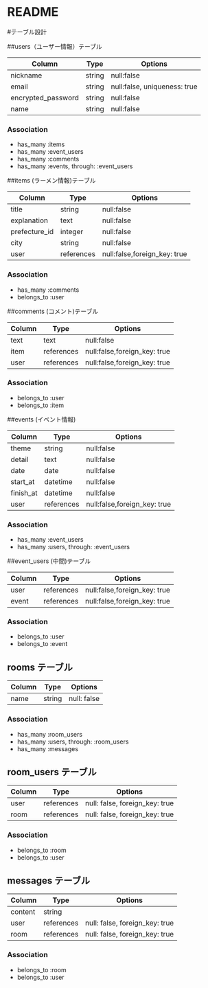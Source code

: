 # README

#テーブル設計

##users（ユーザー情報）テーブル

| Column              | Type    | Options                      |
|---------------------|---------|------------------------------|
| nickname            | string  | null:false                   |
| email               | string  | null:false, uniqueness: true |
| encrypted_password  | string  | null:false                   |
| name                | string  | null:false                   |

### Association

- has_many :items
- has_many :event_users
- has_many :comments
- has_many :events, through: :event_users


##items (ラーメン情報)テーブル

| Column                 | Type       | Options                      |
|------------------------|------------|----------------------------- |
| title                  | string     | null:false                   |
| explanation            | text       | null:false                   |
| prefecture_id          | integer    | null:false                   |
| city                   | string    | null:false                   |
| user                   | references | null:false,foreign_key: true |

### Association

- has_many :comments
- belongs_to :user


##comments (コメント)テーブル

| Column                 | Type       | Options                      |
|------------------------|------------|----------------------------- |
| text                   | text       | null:false                   |
| item                   | references | null:false,foreign_key: true |
| user                   | references | null:false,foreign_key: true |  

### Association

- belongs_to :user
- belongs_to :item


##events (イベント情報)

| Column                 | Type       | Options                      |
|------------------------|------------|----------------------------- |
| theme                  | string     | null:false                   |
| detail                 | text       | null:false                   |
| date                   | date       | null:false                   |  
| start_at               | datetime   | null:false                   |
| finish_at              | datetime   | null:false                   |
| user                   | references | null:false,foreign_key: true |

### Association

- has_many :event_users
- has_many :users, through: :event_users



##event_users (中間)テーブル

| Column              | Type       | Options                      |
|---------------------|------------|----------------------------- |
| user                | references | null:false,foreign_key: true |
| event               | references | null:false,foreign_key: true |

### Association

- belongs_to :user
- belongs_to :event





## rooms テーブル

| Column | Type   | Options     |
| ------ | ------ | ----------- |
| name   | string | null: false |

### Association

- has_many :room_users
- has_many :users, through: :room_users
- has_many :messages

## room_users テーブル

| Column | Type       | Options                        |
| ------ | ---------- | ------------------------------ |
| user   | references | null: false, foreign_key: true |
| room   | references | null: false, foreign_key: true |

### Association

- belongs_to :room
- belongs_to :user

## messages テーブル

| Column  | Type       | Options                        |
| ------- | ---------- | ------------------------------ |
| content | string     |                                |
| user    | references | null: false, foreign_key: true |
| room    | references | null: false, foreign_key: true |

### Association

- belongs_to :room
- belongs_to :user